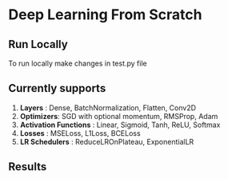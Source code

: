 # Deep Learning From Scratch

## Run Locally
To run locally make changes in test.py file

## Currently supports

1. **Layers** : Dense, BatchNormalization, Flatten, Conv2D
2. **Optimizers**: SGD with optional momentum, RMSProp, Adam
3. **Activation Functions** : Linear, Sigmoid, Tanh, ReLU, Softmax
4. **Losses** : MSELoss, L1Loss, BCELoss
5. **LR Schedulers** : ReduceLROnPlateau, ExponentialLR

## Results